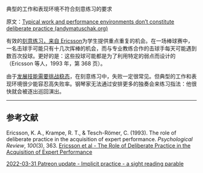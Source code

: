 典型的工作和表现环境不符合刻意练习的要求

原文：[Typical work and performance environments don’t constitute deliberate practice (andymatuschak.org)](https://notes.andymatuschak.org/z3n21KMcMZtfT5wmLi1V5ovzZoyqhciQowRXm)

有效的[刻意练习，来自 Ericsson](https://notes.andymatuschak.org/z2duRd5eisRomSgxr88Semkgs15pgMRVVR5C)为学生提供重点重复的机会。在一场棒球赛中，一名击球手可能只有十几次挥棒的机会，而与专业教练合作的击球手每天可能遇到数百次投球。更好的是：这些投球可能都是为了利用特定的弱点而设计的（Ericsson 等人，1993 年，第 368 页）。

由于[发展技能需要挑战稳态](https://notes.andymatuschak.org/z4V56SvpNAHuaWSkU9U319uTxqBppv1mRx3aE)，在刻意练习中，失败一定很常见。但典型的工作和表现环境很少能容忍高失败率。钢琴家无法通过安排更多的独奏会来练习指法：他很快就会被逐出巡回演出。

------

## 参考文献

Ericsson, K. A., Krampe, R. T., & Tesch-Römer, C. (1993). The role of deliberate practice in the acquisition of expert performance. *Psychological Review*, *100*(3), 363. [Ericsson et al - The Role of Deliberate Practice in the Acquisition of Expert Performance](https://notes.andymatuschak.org/z6xWa5QDyUmvuDqZ9Z7sANrfjf8sLoJ7BnspW)

[2022-03-31 Patreon update - Implicit practice - a sight reading parable](https://notes.andymatuschak.org/zzabs81XwRaiUwq1ikk7KB97nBUNb4fmpFM)